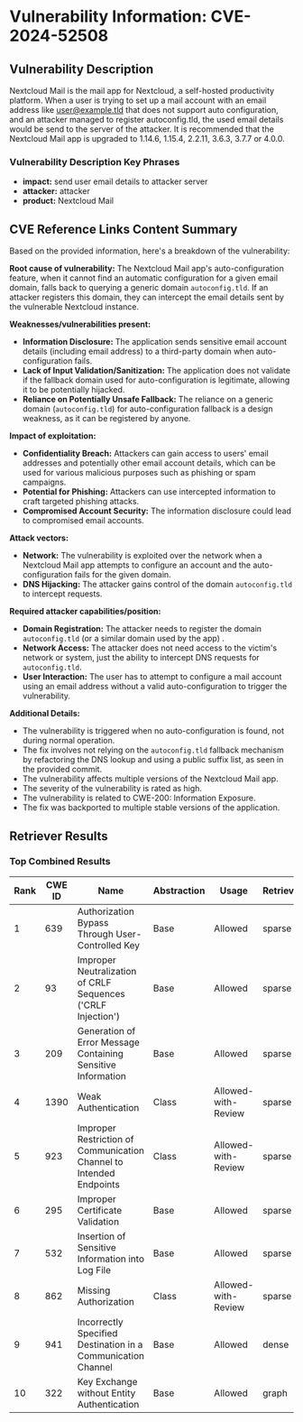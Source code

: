 # Vulnerability Information: CVE-2024-52508

## Vulnerability Description
Nextcloud Mail is the mail app for Nextcloud, a self-hosted productivity platform. When a user is trying to set up a mail account with an email address like user@example.tld that does not support auto configuration, and an attacker managed to register autoconfig.tld, the used email details would be send to the server of the attacker. It is recommended that the Nextcloud Mail app is upgraded to 1.14.6, 1.15.4, 2.2.11, 3.6.3, 3.7.7 or 4.0.0.

### Vulnerability Description Key Phrases
- **impact:** send user email details to attacker server
- **attacker:** attacker
- **product:** Nextcloud Mail

## CVE Reference Links Content Summary
Based on the provided information, here's a breakdown of the vulnerability:

**Root cause of vulnerability:**
The Nextcloud Mail app's auto-configuration feature, when it cannot find an automatic configuration for a given email domain, falls back to querying a generic domain `autoconfig.tld`. If an attacker registers this domain, they can intercept the email details sent by the vulnerable Nextcloud instance.

**Weaknesses/vulnerabilities present:**
- **Information Disclosure:** The application sends sensitive email account details (including email address) to a third-party domain when auto-configuration fails.
- **Lack of Input Validation/Sanitization:** The application does not validate if the fallback domain used for auto-configuration is legitimate, allowing it to be potentially hijacked.
- **Reliance on Potentially Unsafe Fallback:** The reliance on a generic domain (`autoconfig.tld`) for auto-configuration fallback is a design weakness, as it can be registered by anyone.

**Impact of exploitation:**
- **Confidentiality Breach:** Attackers can gain access to users' email addresses and potentially other email account details, which can be used for various malicious purposes such as phishing or spam campaigns.
- **Potential for Phishing:** Attackers can use intercepted information to craft targeted phishing attacks.
- **Compromised Account Security:** The information disclosure could lead to compromised email accounts.

**Attack vectors:**
- **Network:** The vulnerability is exploited over the network when a Nextcloud Mail app attempts to configure an account and the auto-configuration fails for the given domain.
- **DNS Hijacking:**  The attacker gains control of the domain `autoconfig.tld` to intercept requests.

**Required attacker capabilities/position:**
- **Domain Registration:** The attacker needs to register the domain `autoconfig.tld` (or a similar domain used by the app) .
- **Network Access:** The attacker does not need access to the victim's network or system, just the ability to intercept DNS requests for `autoconfig.tld`.
- **User Interaction:** The user has to attempt to configure a mail account using an email address without a valid auto-configuration to trigger the vulnerability.

**Additional Details:**
- The vulnerability is triggered when no auto-configuration is found, not during normal operation.
- The fix involves not relying on the `autoconfig.tld` fallback mechanism by refactoring the DNS lookup and using a public suffix list, as seen in the provided commit.
- The vulnerability affects multiple versions of the Nextcloud Mail app.
- The severity of the vulnerability is rated as high.
- The vulnerability is related to CWE-200: Information Exposure.
- The fix was backported to multiple stable versions of the application.

## Retriever Results

### Top Combined Results

| Rank | CWE ID | Name | Abstraction | Usage  | Retrievers | Individual Scores |
|------|--------|------|-------------|-------|------------|-------------------|
| 1 | 639 | Authorization Bypass Through User-Controlled Key | Base | Allowed | sparse | 0.191 |
| 2 | 93 | Improper Neutralization of CRLF Sequences ('CRLF Injection') | Base | Allowed | sparse | 0.188 |
| 3 | 209 | Generation of Error Message Containing Sensitive Information | Base | Allowed | sparse | 0.184 |
| 4 | 1390 | Weak Authentication | Class | Allowed-with-Review | sparse | 0.180 |
| 5 | 923 | Improper Restriction of Communication Channel to Intended Endpoints | Class | Allowed-with-Review | sparse | 0.178 |
| 6 | 295 | Improper Certificate Validation | Base | Allowed | sparse | 0.177 |
| 7 | 532 | Insertion of Sensitive Information into Log File | Base | Allowed | sparse | 0.175 |
| 8 | 862 | Missing Authorization | Class | Allowed-with-Review | sparse | 0.174 |
| 9 | 941 | Incorrectly Specified Destination in a Communication Channel | Base | Allowed | dense | 0.330 |
| 10 | 322 | Key Exchange without Entity Authentication | Base | Allowed | graph | 0.003 |

